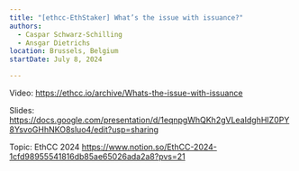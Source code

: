 ```yaml
---
title: "[ethcc-EthStaker] What’s the issue with issuance?"
authors:
  - Caspar Schwarz-Schilling
  - Ansgar Dietrichs
location: Brussels, Belgium
startDate: July 8, 2024

---
```


Video: <https://ethcc.io/archive/Whats-the-issue-with-issuance>

Slides: <https://docs.google.com/presentation/d/1eqnpgWhQKh2gVLeaIdghHIZ0PY8YsvoGHhNKO8sluo4/edit?usp=sharing>

Topic: EthCC 2024 <https://www.notion.so/EthCC-2024-1cfd98955541816db85ae65026ada2a8?pvs=21>
